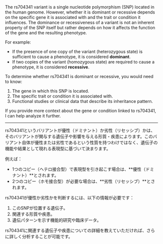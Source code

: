 The rs704341 variant is a single nucleotide polymorphism (SNP) located in the human genome. However, whether it is dominant or recessive depends on the specific gene it is associated with and the trait or condition it influences. The dominance or recessiveness of a variant is not an inherent property of the SNP itself but rather depends on how it affects the function of the gene and the resulting phenotype.

For example:
- If the presence of one copy of the variant (heterozygous state) is sufficient to cause a phenotype, it is considered **dominant**.
- If two copies of the variant (homozygous state) are required to cause a phenotype, it is considered **recessive**.

To determine whether rs704341 is dominant or recessive, you would need to know:
1. The gene in which this SNP is located.
2. The specific trait or condition it is associated with.
3. Functional studies or clinical data that describe its inheritance pattern.

If you provide more context about the gene or condition linked to rs704341, I can help analyze it further.

---

rs704341というバリアントが優性（ドミナント）か劣性（リセッシブ）かは、そのバリアントが関与する遺伝子や影響を与える形質・疾患によります。このバリアント自体が優性または劣性であるという性質を持つわけではなく、遺伝子の機能や結果として現れる表現型に基づいて決まります。

例えば：
- 1つのコピー（ヘテロ接合型）で表現型を引き起こす場合は、**優性（ドミナント）**とされます。
- 2つのコピー（ホモ接合型）が必要な場合は、**劣性（リセッシブ）**とされます。

rs704341が優性か劣性かを判断するには、以下の情報が必要です：
1. このSNPが位置する遺伝子。
2. 関連する形質や疾患。
3. 遺伝パターンを示す機能的研究や臨床データ。

rs704341に関連する遺伝子や疾患についての詳細を教えていただければ、さらに詳しく分析することが可能です。